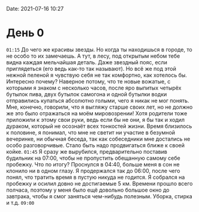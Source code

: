 Date: 2021-07-16 10:27

# День 0

`01:15`
До чего же красивы звезды. Но когда ты находишься в городе, то не особо то их замечаешь. А тут, в лесу, под открытым небом тебе видна каждая мельчайшая деталь. Даже звездный пояс, если приглядеться (его ведь как-то так называют). Но всё же под этой нежной пеленой я чувствую себя не так комфортно, как хотелось бы. Интересно почему? Наверное потому, что те новые вожатые, с которыми я знаком с несколько часов, после яро выпитых четырёх бутылок пива, двух бутылок самогона и одной бутылки водки отправились купаться абсолютно голыми, чего я никак не мог понять. Мне, конечно, говорили, что я выгляжу старше своих лет, но не должно же это было отражаться на моём мировозрении! Хотя родители тоже приложили к этому свои руки, ведь если бы не они, я бы так и ходил дураком, который не осознаёт всех тонкостей жизни.
Время близилось к половине, я понимал, что мне не светит ни участие в безумной вечеринке, ни обычная беседа, так как собеседники мне достались не особо разговорчивые. Стало быть надо продвигаться ближе к своей койке.
`01:45`
Я сразу же вырубился, предварительно поставив будильник на 07:00, чтобы не пропустить обещанную самому себе пробежку. Что по итогу? Проснулся в 04:40, больше меня в сон не клонило ни в одном глазу. Я продержался так до 06:00, после чего понял, что тратить время в пустую никуда не годится. Я собрался на пробежку и осилил довно не достигаемые 5 км. Времени прошло всего полчаса, поэтому у меня было ещё довольно большое окно до завтрака, чтобы я смог заняться чем-нибудь полезным. Уборка, стирка и т.д.
`09:00`